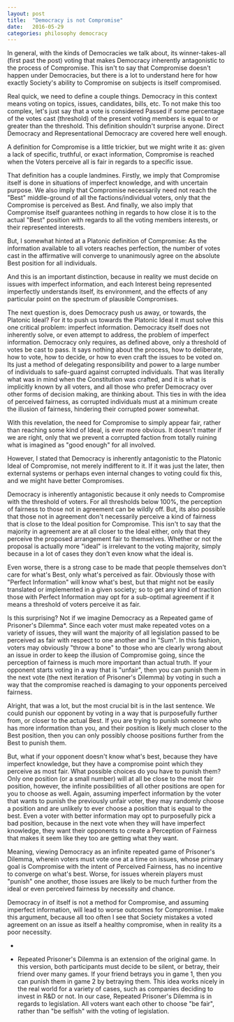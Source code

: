```yaml
---
layout: post
title:  "Democracy is not Compromise"
date:   2016-05-29
categories: philosophy democracy
---
```


In general, with the kinds of Democracies we talk about, its winner-takes-all (first past the post)
voting that makes Democracy inherently antagonistic to the process of Compromise. This isn't to say that Compromise
doesn't happen under Democracies, but there is a lot to understand here for how exactly Society's ability to
Compromise on subjects is itself compromised.

Real quick, we need to define a couple things. Democracy in this context means voting on topics, issues, candidates,
bills, etc. To not make this too complex, let's just say that a vote is considered Passed if some percentage of
the votes cast (threshold) of the present voting members is equal to or greater than the threshold. This definition
shouldn't surprise anyone. Direct Democracy and Representational Democracy are covered here well enough.

A definition for Compromise is a little trickier, but we might write it as: given a lack of specific, truthful, or
exact information, Compromise is reached when the Voters perceive all is fair in regards to a specific issue.

That definition has a couple landmines. Firstly, we imply that Compromise itself is done in situations of imperfect
knowledge, and with uncertain purpose. We also imply that Compromise necessarily need not reach the "Best"
middle-ground of all the factions/individual voters, only that the Compromise is perceived as Best. And finally, we
also imply that Compromise itself guarantees nothing in regards to how close it is to the actual "Best" position
with regards to all the voting members interests, or their represented interests.

But, I somewhat hinted at a Platonic definition of Compromise: As the information available to all voters reaches
perfection, the number of votes cast in the affirmative will converge to unanimously agree on the absolute Best
position for all individuals.

And this is an important distinction, because in reality we must decide on issues with imperfect information,
and each Interest being represented imperfectly understands itself, its environment, and the effects of any particular
point on the spectrum of plausible Compromises.

The next question is, does Democracy push us away, or towards, the Platonic Ideal? For it to push us towards the
Platonic Ideal it must solve this one critical problem: imperfect information. Democracy itself does not inherently
solve, or even attempt to address, the problem of imperfect information. Democracy only requires, as defined above,
only a threshold of votes be cast to pass. It says nothing about the process, how to deliberate, how to vote, how to
decide, or how to even craft the issues to be voted on. Its just a method of delegating responsibility and power to
a large number of individuals to safe-guard against corrupted individuals. That was literally what was in mind
when the Constitution was crafted, and it is what is implicitly known by all voters, and all those who prefer Democracy
over other forms of decision making, are thinking about. This ties in with the idea of perceived fairness, as corrupted
individuals must at a minimum create the illusion of fairness, hindering their corrupted power somewhat.

With this revelation, the need for Compromise to simply appear fair, rather than reaching some kind of Ideal, is ever
more obvious. It doesn't matter if we are right, only that we prevent a corrupted faction from totally ruining what
is imagined as "good enough" for all involved.

However, I stated that Democracy is inherently antagonistic to the Platonic Ideal of Compromise, not merely indifferent
to it. If it was just the later, then external systems or perhaps even internal changes to voting could fix this, and
we might have better Compromises.

Democracy is inherently antagonistic because it only needs to Compromise with the threshold of voters. For all
thresholds below 100%, the perception of fairness to those not in agreement can be wildly off. But, its also possible
that those not in agreement don't necessarily perceive a kind of fairness that is close to the Ideal position for
Compromise. This isn't to say that the majority in agreement are at all closer to the Ideal either, only that they
perceive the proposed arrangement fair to themselves. Whether or not the proposal is actually more "ideal" is irrelevant
to the voting majority, simply because in a lot of cases they don't even know what the ideal is.

Even worse, there is a strong case to be made that people themselves don't care for what's Best, only what's perceived
as fair. Obviously those with "Perfect Information" will know what's best, but that might not be easily translated or
implemented in a given society; so to get any kind of traction those with Perfect Information may opt for a sub-optimal
agreement if it means a threshold of voters perceive it as fair.

Is this surprising? Not if we imagine Democracy as a Repeated game of Prisoner's Dilemma*. Since each voter must make
repeated votes on a variety of issues, they will want the majority of all legislation passed to be perceived as fair
with respect to one another and in "Sum". In this fashion, voters may obviously "throw a bone" to those who are clearly
wrong about an issue in order to keep the illusion of Compromise going, since the perception of fairness is much more
important than actual truth. If your opponent starts voting in a way that is "unfair", then you can punish them in the
next vote (the next iteration of Prisoner's Dilemma) by voting in such a way that the compromise reached is damaging
to your opponents perceived fairness.

Alright, that was a lot, but the most crucial bit is in the last sentence. We could punish our opponent by voting in
a way that is purposefully further from, or closer to the actual Best. If you are trying to punish someone
who has more information than you, and their position is likely much closer to the Best position, then you can only
possibly choose positions further from the Best to punish them.

But, what if your opponent doesn't know what's best, because they have imperfect knowledge, but they have a compromise
point which they perceive as most fair. What possible choices do you have to punish them? Only one position (or a small
number) will at all be close to the most fair position, however, the infinite possibilities of all other positions are
open for you to choose as well. Again, assuming imperfect information by the voter that wants to punish the previously
unfair voter, they may randomly choose a position and are unlikely to ever choose a position that is equal to
the best. Even a voter with better information may opt to purposefully pick a bad position, because in the next vote
when they will have imperfect knowledge, they want their opponents to create a Perception of Fairness that makes it
seem like they too are getting what they want.

Meaning, viewing Democracy as an infinite repeated game of Prisoner's Dilemma, wherein voters must vote one at a time
on issues, whose primary goal is Compromise with the intent of Perceived Fairness, has no incentive to converge on
what's best. Worse, for  issues wherein players must "punish" one another, those issues are likely to be much further
from the ideal or even perceived fairness by necessity and chance.

Democracy in of itself is not a method for Compromise, and assuming imperfect information, will lead to worse outcomes
for Compromise. I make this argument, because all too often I see that Society mistakes a voted agreement on an issue
as itself a healthy compromise, when in reality its a poor necessity.

-

* Repeated Prisoner's Dilemma is an extension of the original game. In this version, both participants must decide to
be silent, or betray, their friend over many games. If your friend betrays you in game 1, then you can punish them
in game 2 by betraying them. This idea works nicely in the real world for a variety of cases, such as companies deciding
to invest in R&D or not. In our case, Repeated Prisoner's Dilemma is in regards to legislation. All voters want each
other to choose "be fair", rather than "be selfish" with the voting of legislation.